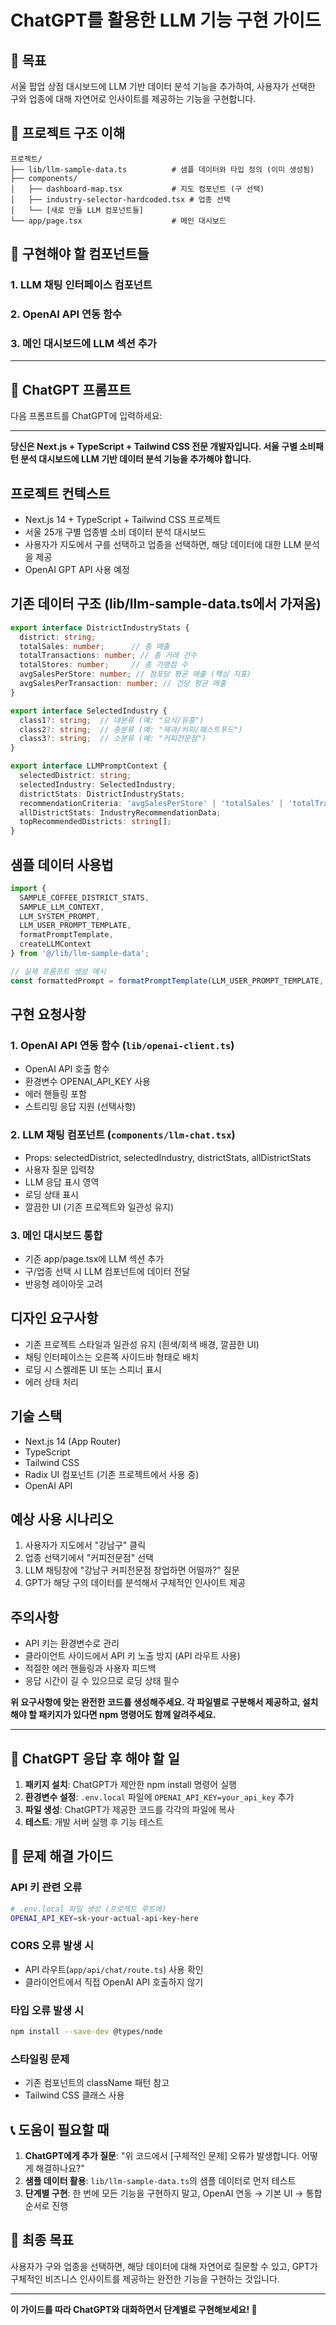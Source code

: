 # ChatGPT를 활용한 LLM 기능 구현 가이드

## 🎯 목표
서울 팝업 상점 대시보드에 LLM 기반 데이터 분석 기능을 추가하여, 사용자가 선택한 구와 업종에 대해 자연어로 인사이트를 제공하는 기능을 구현합니다.

## 📁 프로젝트 구조 이해
```
프로젝트/
├── lib/llm-sample-data.ts          # 샘플 데이터와 타입 정의 (이미 생성됨)
├── components/
│   ├── dashboard-map.tsx           # 지도 컴포넌트 (구 선택)
│   ├── industry-selector-hardcoded.tsx # 업종 선택
│   └── [새로 만들 LLM 컴포넌트들]
└── app/page.tsx                    # 메인 대시보드
```

## 🔧 구현해야 할 컴포넌트들

### 1. LLM 채팅 인터페이스 컴포넌트
### 2. OpenAI API 연동 함수
### 3. 메인 대시보드에 LLM 섹션 추가

---

## 📝 ChatGPT 프롬프트

다음 프롬프트를 ChatGPT에 입력하세요:

---

**당신은 Next.js + TypeScript + Tailwind CSS 전문 개발자입니다. 서울 구별 소비패턴 분석 대시보드에 LLM 기반 데이터 분석 기능을 추가해야 합니다.**

## 프로젝트 컨텍스트
- Next.js 14 + TypeScript + Tailwind CSS 프로젝트
- 서울 25개 구별 업종별 소비 데이터 분석 대시보드
- 사용자가 지도에서 구를 선택하고 업종을 선택하면, 해당 데이터에 대한 LLM 분석을 제공
- OpenAI GPT API 사용 예정

## 기존 데이터 구조 (lib/llm-sample-data.ts에서 가져옴)
```typescript
export interface DistrictIndustryStats {
  district: string;
  totalSales: number;      // 총 매출
  totalTransactions: number; // 총 거래 건수
  totalStores: number;     // 총 가맹점 수
  avgSalesPerStore: number; // 점포당 평균 매출 (핵심 지표)
  avgSalesPerTransaction: number; // 건당 평균 매출
}

export interface SelectedIndustry {
  class1?: string;  // 대분류 (예: "요식/유흥")
  class2?: string;  // 중분류 (예: "제과/커피/패스트푸드")
  class3?: string;  // 소분류 (예: "커피전문점")
}

export interface LLMPromptContext {
  selectedDistrict: string;
  selectedIndustry: SelectedIndustry;
  districtStats: DistrictIndustryStats;
  recommendationCriteria: 'avgSalesPerStore' | 'totalSales' | 'totalTransactions';
  allDistrictStats: IndustryRecommendationData;
  topRecommendedDistricts: string[];
}
```

## 샘플 데이터 사용법
```typescript
import { 
  SAMPLE_COFFEE_DISTRICT_STATS,
  SAMPLE_LLM_CONTEXT,
  LLM_SYSTEM_PROMPT,
  LLM_USER_PROMPT_TEMPLATE,
  formatPromptTemplate,
  createLLMContext
} from '@/lib/llm-sample-data';

// 실제 프롬프트 생성 예시
const formattedPrompt = formatPromptTemplate(LLM_USER_PROMPT_TEMPLATE, SAMPLE_LLM_CONTEXT);
```

## 구현 요청사항

### 1. OpenAI API 연동 함수 (`lib/openai-client.ts`)
- OpenAI API 호출 함수
- 환경변수 OPENAI_API_KEY 사용
- 에러 핸들링 포함
- 스트리밍 응답 지원 (선택사항)

### 2. LLM 채팅 컴포넌트 (`components/llm-chat.tsx`)
- Props: selectedDistrict, selectedIndustry, districtStats, allDistrictStats
- 사용자 질문 입력창
- LLM 응답 표시 영역
- 로딩 상태 표시
- 깔끔한 UI (기존 프로젝트와 일관성 유지)

### 3. 메인 대시보드 통합
- 기존 app/page.tsx에 LLM 섹션 추가
- 구/업종 선택 시 LLM 컴포넌트에 데이터 전달
- 반응형 레이아웃 고려

## 디자인 요구사항
- 기존 프로젝트 스타일과 일관성 유지 (흰색/회색 배경, 깔끔한 UI)
- 채팅 인터페이스는 오른쪽 사이드바 형태로 배치
- 로딩 시 스켈레톤 UI 또는 스피너 표시
- 에러 상태 처리

## 기술 스택
- Next.js 14 (App Router)
- TypeScript
- Tailwind CSS
- Radix UI 컴포넌트 (기존 프로젝트에서 사용 중)
- OpenAI API

## 예상 사용 시나리오
1. 사용자가 지도에서 "강남구" 클릭
2. 업종 선택기에서 "커피전문점" 선택
3. LLM 채팅창에 "강남구 커피전문점 창업하면 어떨까?" 질문
4. GPT가 해당 구의 데이터를 분석해서 구체적인 인사이트 제공

## 주의사항
- API 키는 환경변수로 관리
- 클라이언트 사이드에서 API 키 노출 방지 (API 라우트 사용)
- 적절한 에러 핸들링과 사용자 피드백
- 응답 시간이 길 수 있으므로 로딩 상태 필수

**위 요구사항에 맞는 완전한 코드를 생성해주세요. 각 파일별로 구분해서 제공하고, 설치해야 할 패키지가 있다면 npm 명령어도 함께 알려주세요.**

---

## 🔄 ChatGPT 응답 후 해야 할 일

1. **패키지 설치**: ChatGPT가 제안한 npm install 명령어 실행
2. **환경변수 설정**: `.env.local` 파일에 `OPENAI_API_KEY=your_api_key` 추가
3. **파일 생성**: ChatGPT가 제공한 코드를 각각의 파일에 복사
4. **테스트**: 개발 서버 실행 후 기능 테스트

## 🚨 문제 해결 가이드

### API 키 관련 오류
```bash
# .env.local 파일 생성 (프로젝트 루트에)
OPENAI_API_KEY=sk-your-actual-api-key-here
```

### CORS 오류 발생 시
- API 라우트(`app/api/chat/route.ts`) 사용 확인
- 클라이언트에서 직접 OpenAI API 호출하지 않기

### 타입 오류 발생 시
```bash
npm install --save-dev @types/node
```

### 스타일링 문제
- 기존 컴포넌트의 className 패턴 참고
- Tailwind CSS 클래스 사용

## 📞 도움이 필요할 때

1. **ChatGPT에게 추가 질문**: "위 코드에서 [구체적인 문제] 오류가 발생합니다. 어떻게 해결하나요?"
2. **샘플 데이터 활용**: `lib/llm-sample-data.ts`의 샘플 데이터로 먼저 테스트
3. **단계별 구현**: 한 번에 모든 기능을 구현하지 말고, OpenAI 연동 → 기본 UI → 통합 순서로 진행

## 🎯 최종 목표

사용자가 구와 업종을 선택하면, 해당 데이터에 대해 자연어로 질문할 수 있고, GPT가 구체적인 비즈니스 인사이트를 제공하는 완전한 기능을 구현하는 것입니다.

---

**이 가이드를 따라 ChatGPT와 대화하면서 단계별로 구현해보세요! 🚀** 